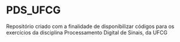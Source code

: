 # PDS_UFCG
Repositório criado com a finalidade de disponibilizar códigos para os exercícios da disciplina Processamento Digital de Sinais, da UFCG
